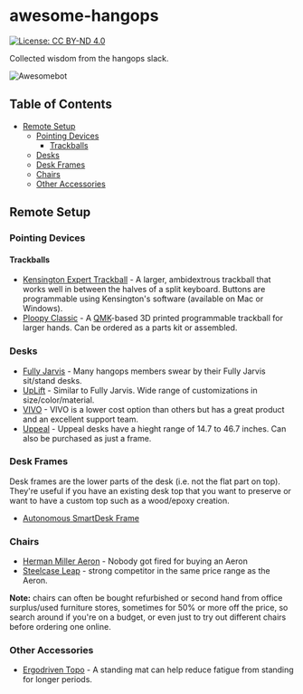 # awesome-hangops

[![License: CC BY-ND 4.0](https://img.shields.io/badge/License-CC_BY--ND_4.0-lightgrey.svg)](https://creativecommons.org/licenses/by-nd/4.0/)

Collected wisdom from the hangops slack.

![Awesomebot](https://github.com/hangops/awesome-hangops/actions/workflows/awesomebot.yml/badge.svg)

<!-- START doctoc generated TOC please keep comment here to allow auto update -->
<!-- DON'T EDIT THIS SECTION, INSTEAD RE-RUN doctoc TO UPDATE -->
## Table of Contents

- [Remote Setup](#remote-setup)
  - [Pointing Devices](#pointing-devices)
    - [Trackballs](#trackballs)
  - [Desks](#desks)
  - [Desk Frames](#desk-frames)
  - [Chairs](#chairs)
  - [Other Accessories](#other-accessories)

<!-- END doctoc generated TOC please keep comment here to allow auto update -->

## Remote Setup

### Pointing Devices

#### Trackballs

- [Kensington Expert Trackball](https://www.kensington.com/en-ca/p/products/control/trackballs/expert-mouse-optical-trackball/) - A larger, ambidextrous trackball that works well in between the halves of a split keyboard. Buttons are programmable using Kensington's software (available on Mac or Windows).
- [Ploopy Classic](https://ploopy.co/classic-trackball/) - A [QMK](https://qmk.fm/)-based 3D printed programmable trackball for larger hands. Can be ordered as a parts kit or assembled.

### Desks

- [Fully Jarvis](https://www.fully.com/standing-desks/jarvis.html) - Many hangops members swear by their Fully Jarvis sit/stand desks.
- [UpLift](https://www.upliftdesk.com/) - Similar to Fully Jarvis. Wide range of customizations in size/color/material.
- [VIVO](https://vivo-us.com/) - VIVO is a lower cost option than others but has a great product and an excellent support team.
- [Uppeal](https://www.uppealdesign.com/) - Uppeal desks have a hieght range of 14.7 to 46.7 inches. Can also be purchased as just a frame.

### Desk Frames

Desk frames are the lower parts of the desk (i.e. not the flat part on top). They're useful if you have an existing desk top that you want to preserve or want to have a custom top such as a wood/epoxy creation.

- [Autonomous SmartDesk Frame](https://www.autonomous.ai/standing-desks/diy-smart-desk-kit)

### Chairs

- [Herman Miller Aeron](https://www.hermanmiller.com/en_gb/products/seating/office-chairs/aeron-chairs/) - Nobody got fired for buying an Aeron
- [Steelcase Leap](https://www.steelcase.com/products/office-chairs/leap/) - strong competitor in the same price range as the Aeron.

**Note:** chairs can often be bought refurbished or second hand from office surplus/used furniture stores, sometimes for 50% or more off the price, so search around if you're on a budget, or even just to try out different chairs before ordering one online.

### Other Accessories

- [Ergodriven Topo](https://ergodriven.com/products/topo?variant=27365321411) - A standing mat can help reduce fatigue from standing for longer periods.
